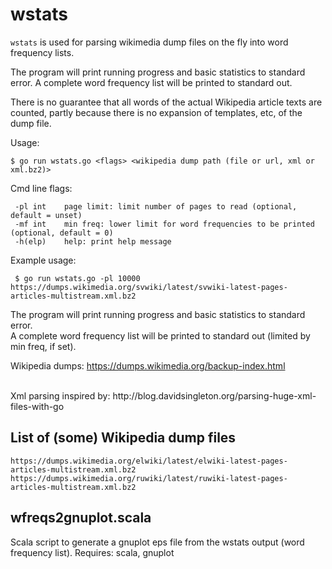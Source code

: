 # wstats

`wstats` is used for parsing wikimedia dump files on the fly into word frequency lists.

The program will print running progress and basic statistics to standard error.
A complete word frequency list will be printed to standard out.

There is no guarantee that all words of the actual Wikipedia article texts are counted, partly because there is no expansion of templates, etc, of the dump file.


Usage:

    $ go run wstats.go <flags> <wikipedia dump path (file or url, xml or xml.bz2)>

Cmd line flags:

     -pl int    page limit: limit number of pages to read (optional, default = unset)
     -mf int    min freq: lower limit for word frequencies to be printed (optional, default = 0)
     -h(elp)    help: print help message

Example usage:

     $ go run wstats.go -pl 10000 https://dumps.wikimedia.org/svwiki/latest/svwiki-latest-pages-articles-multistream.xml.bz2 

The program will print running progress and basic statistics to standard error.<br/>
A complete word frequency list will be printed to standard out (limited by min freq, if set).

Wikipedia dumps: https://dumps.wikimedia.org/backup-index.html

<br/>
Xml parsing inspired by: http://blog.davidsingleton.org/parsing-huge-xml-files-with-go

<br/>

## List of (some) Wikipedia dump files

    https://dumps.wikimedia.org/elwiki/latest/elwiki-latest-pages-articles-multistream.xml.bz2
    https://dumps.wikimedia.org/ruwiki/latest/ruwiki-latest-pages-articles-multistream.xml.bz2


## wfreqs2gnuplot.scala
Scala script to generate a gnuplot eps file from the wstats output (word frequency list).
Requires: scala, gnuplot
